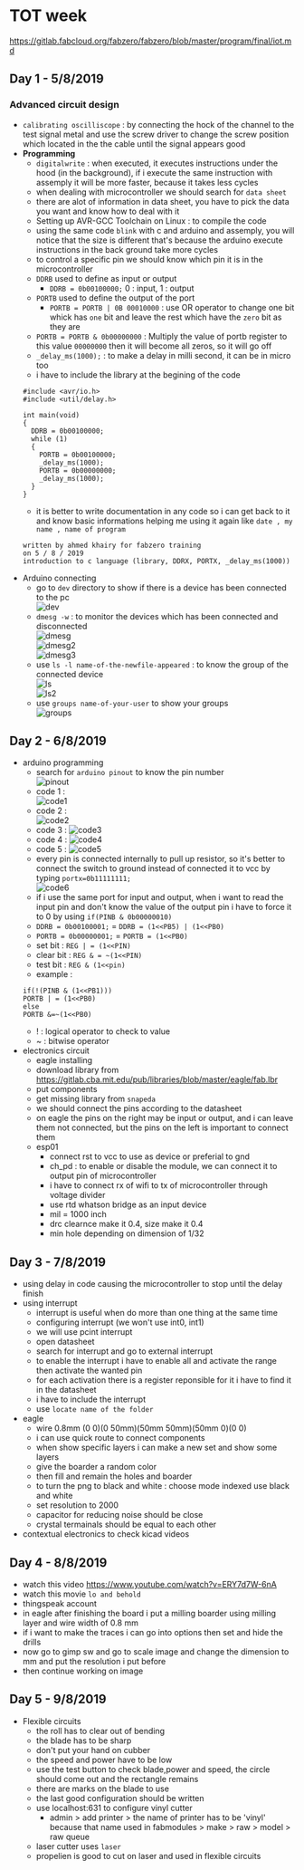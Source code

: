 # TOT week
https://gitlab.fabcloud.org/fabzero/fabzero/blob/master/program/final/iot.md

## Day 1 - 5/8/2019

### Advanced circuit design
- `calibrating oscilliscope` : by connecting the hock of the channel to the test signal metal and use the screw driver to change the screw position which located in the the cable until the signal appears good
- <b>Programming</b>
  - `digitalwrite` : when executed, it executes instructions under the hood (in the background), if i execute the same instruction with assemply it will be more faster, because it takes less cycles
  - when dealing with microcontroller we should search for `data sheet`
  - there are alot of information in data sheet, you have to pick the data you want and know how to deal with it
  - Setting up AVR-GCC Toolchain on Linux : to compile the code
  - using the same code `blink` with c and arduino and assemply, you will notice that the size is different that's because the arduino execute instructions in the back ground take more cycles
  - to control a specific pin we should know which pin it is in the microcontroller
  - `DDRB` used to define as input or output
      - `DDRB = 0b00100000;` 0 : input, 1 : output
  - `PORTB` used to define the output of the port
    - `PORTB = PORTB | 0B 00010000` : use OR operator to change one bit whick has `one` bit and leave the rest which have the `zero` bit as they are
  - `PORTB = PORTB & 0b00000000` : Multiply the value of portb register to this value `00000000` then it will become all zeros, so it will go off
  - `_delay_ms(1000);` : to make a delay in milli second, it can be in micro too
  - i have to include the library at the begining of the code
  ```
  #include <avr/io.h>
  #include <util/delay.h>

  int main(void)
  {
    DDRB = 0b00100000;
    while (1)
    {
      PORTB = 0b00100000;
      _delay_ms(1000);
      PORTB = 0b00000000;
      _delay_ms(1000);
    }
  }
  ```
  - it is better to write documentation in any code so i can get back to it and know basic informations helping me using it again like `date , my name , name of program`
  ```
  written by ahmed khairy for fabzero training
  on 5 / 8 / 2019
  introduction to c language (library, DDRX, PORTX, _delay_ms(1000))
  ```
- Arduino connecting
  - go to `dev` directory to show if there is a device has been connected to the pc   
  ![dev](/images/dev.png)
  - `dmesg -w` : to monitor the devices which has been connected and disconnected   
  ![dmesg](/images/dmesg.png)   
  ![dmesg2](/images/dmesg2.png)   
  ![dmesg3](/images/dmesg3.png)
  - use `ls -l name-of-the-newfile-appeared` : to know the group of the connected device   
  ![ls](/images/ls.png)   
  ![ls2](/images/ls2.png)   
  - use `groups name-of-your-user` to show your groups   
  ![groups](/images/groups.png)

## Day 2 - 6/8/2019

- arduino programming
  - search for `arduino pinout` to know the pin number   
  ![pinout](/images/arduino-pinout.png)
  - code 1 :   
  ![code1](/images/code1.png)
  - code 2 :   
  ![code2](/images/code2.png)
  - code 3 :
  ![code3](/images/code3.png)
  - code 4 :
  ![code4](/images/code4.png)
  - code 5 :
  ![code5](/images/code5.png)
  - every pin is connected internally to pull up resistor, so it's better to connect the switch to ground instead of connected it to vcc by typing `portx=0b11111111;`   
   ![code6](/images/code6.png)
   - if i use the same port for input and output, when i want to read the input pin and don't know the value of the output pin i have to force it to 0 by using `if(PINB & 0b00000010)`
   - `DDRB = 0b00100001;` =  `DDRB = (1<<PB5) | (1<<PB0)`
   - `PORTB = 0b00000001;` =  `PORTB = (1<<PB0)`
   - set bit : `REG | = (1<<PIN)`
   - clear bit : `REG & = ~(1<<PIN)`
   - test bit : `REG & (1<<pin)`
   - example : 
   ```
   if(!(PINB & (1<<PB1)))
   PORTB | = (1<<PB0)
   else
   PORTB &=~(1<<PB0)
   ```
   - ! : logical operator to check to value
   - ~ : bitwise operator
- electronics circuit
  - eagle installing
  - download library from https://gitlab.cba.mit.edu/pub/libraries/blob/master/eagle/fab.lbr
  - put components
  - get missing library from `snapeda`
  - we should connect the pins according to the datasheet
  - on eagle the pins on the right may be input or output, and i can leave them not connected, but the pins on the left is important to connect them
  - esp01
    - connect rst to vcc to use as device or preferial to gnd
    - ch_pd : to enable or disable the module, we can connect it to output pin of microcontroller
    - i have to connect rx of wifi to tx of microcontroller through voltage divider
    - use rtd whatson bridge as an input device
    - mil = 1000 inch
    - drc clearnce make it 0.4, size make it 0.4
    - min hole depending on dimension of 1/32

## Day 3 - 7/8/2019

- using delay in code causing the microcontroller to stop until the delay finish
- using interrupt
  - interrupt is useful when do more than one thing at the same time
  - configuring interrupt (we won't use int0, int1)
  - we will use pcint interrupt
  - open datasheet
  - search for interrupt and go to external interrupt
  - to enable the interrupt i have to enable all and activate the range then activate the wanted pin
  - for each activation there is a register reponsible for it i have to find it in the datasheet
  - i have to include the interrupt
  - use `locate name of the folder`
- eagle
  - wire 0.8mm (0 0)(0 50mm)(50mm 50mm)(50mm 0)(0 0)
  - i can use quick route to connect components
  - when show specific layers i can make a new set and show some layers
  - give the boarder a random color
  - then fill and remain the holes and boarder
  - to turn the png to black and white : choose mode indexed use black and white
  - set resolution to 2000
  - capacitor for reducing noise should be close
  - crystal termainals should be equal to each other
- contextual electronics to check kicad videos

## Day 4 - 8/8/2019

- watch this video https://www.youtube.com/watch?v=ERY7d7W-6nA
- watch this movie `lo and behold`
- thingspeak account
- in eagle after finishing the board i put a milling boarder using milling layer and wire width of 0.8 mm
- if i want to make the traces i can go into options then set and hide the drills
- now go to gimp sw and go to scale image and change the dimension to mm and put the resolution i put before
- then continue working on image

## Day 5 - 9/8/2019

- Flexible circuits
  - the roll has to clear out of bending
  - the blade has to be sharp
  - don't put your hand on cubber
  - the speed and power have to be low
  - use the test button to check blade,power and speed, the circle should come out and the rectangle remains
  - there are marks on the blade to use
  - the last good configuration should be written
  - use localhost:631 to configure vinyl cutter
    - admin > add printer > the name of printer has to be 'vinyl' because that name used in fabmodules > make > raw > model > raw queue
  - laser cutter uses `laser`
  - propelien is good to cut on laser and used in flexible circuits